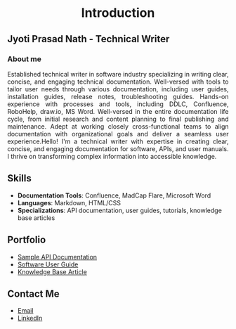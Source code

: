 <h1 align="center">Introduction</h1>

## Jyoti Prasad Nath - Technical Writer

### About me

<p align="justify">
Established technical writer in software industry specializing in writing clear, concise, and engaging technical documentation. Well-versed with tools to tailor user needs through various documentation, including user guides, installation guides, release notes, troubleshooting guides. Hands-on experience with processes and tools, including DDLC, Confluence, RoboHelp, draw.io, MS Word. Well-versed in the entire documentation life cycle, from initial research and content planning to final publishing and maintenance. Adept at working closely cross-functional teams to align documentation with organizational goals and deliver a seamless user experience.Hello! I'm a technical writer with expertise in creating clear, concise, and engaging documentation for software, APIs, and user manuals. I thrive on transforming complex information into accessible knowledge.
</p>

## Skills
- **Documentation Tools**: Confluence, MadCap Flare, Microsoft Word
- **Languages**: Markdown, HTML/CSS
- **Specializations**: API documentation, user guides, tutorials, knowledge base articles

## Portfolio
- [Sample API Documentation](#)
- [Software User Guide](#)
- [Knowledge Base Article](#)

## Contact Me
- [Email](mailto:jnath2882@gmail.com)
- [LinkedIn](https://www.linkedin.com/in/jyoti-prasad-nath-5a233b232)
